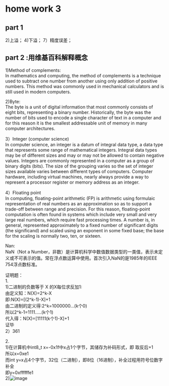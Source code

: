 # home work 3
part 1
-----------------
2)上溢；
4)下溢；
7）精度误差；

part 2 :用维基百科解释概念
-----------------
1)Method of complements:<br>
In mathematics and computing, the method of complements is a technique used to subtract one number from another using only addition of positive numbers. This method was commonly used in mechanical calculators and is still used in modern computers.<br>

2)Byte:<br>
The byte is a unit of digital information that most commonly consists of eight bits, representing a binary number. Historically, the byte was the number of bits used to encode a single character of text in a computer and for this reason it is the smallest addressable unit of memory in many computer architectures.<br>

3）Integer (computer science)<br>
In computer science, an integer is a datum of integral data type, a data type that represents some range of mathematical integers. Integral data types may be of different sizes and may or may not be allowed to contain negative values. Integers are commonly represented in a computer as a group of binary digits (bits). The size of the grouping varies so the set of integer sizes available varies between different types of computers. Computer hardware, including virtual machines, nearly always provide a way to represent a processor register or memory address as an integer.<br>

4）Floating point<br>
In computing, floating-point arithmetic (FP) is arithmetic using formulaic representation of real numbers as an approximation so as to support a trade-off between range and precision. For this reason, floating-point computation is often found in systems which include very small and very large real numbers, which require fast processing times. A number is, in general, represented approximately to a fixed number of significant digits (the significand) and scaled using an exponent in some fixed base; the base for the scaling is normally two, ten, or sixteen. <br>

Nan:<br>
NaN（Not a Number，非数）是计算机科学中数值数据类型的一类值，表示未定义或不可表示的值。常在浮点数运算中使用。首次引入NaN的是1985年的IEEE 754浮点数标准。<br>

证明题：<br>
1.<br>
  1)二进制的负数等于 X 的X每位求反加1:<br>
     由定义知：N(X)=2^k-X<br>
     即:N(X)=[(2^k-1)-X]+1<br>
     由二进制的定义得:2^k=1000000...(k个0)<br>
     所以2^k-1=1111.....(k个1)<br>
     代入得：N(X)=[11111(k个1)-X]+1<br>
     证毕<br>
  2）361<br>

2.<br>
  1)在计算机中int8_t x=-0x1f中x占1个字节，其储存为补码形式，即   取反后+1<br>
    所以x=0xe1<br>
    而int y=x占4个字节，32位（二进制），即8位（16进制），补全过程用符号位数字补全<br>即y=0xffffffe1<br>
  2)![image](http://thyrsi.com/t6/386/1539261628x-1566688526.jpg)
